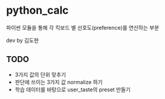 # python_calc

파이썬 모듈을 통해 각 킥보드 별 선호도(preference)를 연산하는 부분

dev by 김도현

## TODO

- 3가지 값의 단위 맞추기
- 판단에 쓰이는 3가지 값 normalize 하기
- 학습 데이터를 바탕으로 user_taste의 preset 만들기
